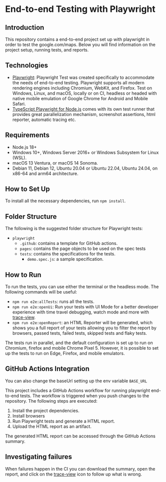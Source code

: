 # End-to-end Testing with Playwright

## Introduction

This repository contains a end-to-end project set up with playwright in order to test the google.com/maps. Below you will find information on the project setup, running tests, and reports.

## Technologies

* [Playwright](https://playwright.dev/): Playwright Test was created specifically to accommodate the needs of end-to-end testing. Playwright supports all modern rendering engines including Chromium, WebKit, and Firefox. Test on Windows, Linux, and macOS, locally or on CI, headless or headed with native mobile emulation of Google Chrome for Android and Mobile Safari.
* [TypeScript Playwright for Node.js](https://playwright.dev/docs/languages#javascript-and-typescript) comes with its own test runner that provides great parallelization mechanism, screenshot assertions, html reporter, automatic tracing etc.

## Requirements

- Node.js 18+
- Windows 10+, Windows Server 2016+ or Windows Subsystem for Linux (WSL).
- macOS 13 Ventura, or macOS 14 Sonoma.
- Debian 11, Debian 12, Ubuntu 20.04 or Ubuntu 22.04, Ubuntu 24.04, on x86-64 and arm64 architecture.

## How to Set Up

To install all the necessary dependencies, run `npm install`.

## Folder Structure

The following is the suggested folder structure for Playwright tests:

* `playwright`
    * `.github`: contains a template for GitHub actions.
    * `pages`: contains the page objects to be used on the spec tests
    * `tests`: contains the specifications for the tests.
        * `demo.spec.js`: a sample specification.

## How to Run

To run the tests, you can use either the terminal or the headless mode. The following commands will be useful:

* `npm run e2e:allTests`: runs all the tests.
* `npm run e2e:openUi`: Run your tests with UI Mode for a better developer experience with time travel debugging, watch mode and more with [trace-view](https://playwright.dev/docs/trace-viewer-intro).
* `npm run e2e:openReport`: an HTML Reporter will be generated, which shows you a full report of your tests allowing you to filter the report by browsers, passed tests, failed tests, skipped tests and flaky tests.

The tests run in parallel, and the default configuration is set up to run on Chromium, firefox and mobile Chrome Pixel 5. However, it is possible to set up the tests to run on Edge, Firefox, and mobile emulators.

## GitHub Actions Integration

You can also change the baseUrl setting up the env variable `BASE_URL`

This project includes a GitHub Actions workflow for running playwright end-to-end tests. The workflow is triggered when you push changes to the repository. The following steps are executed:

1. Install the project dependencies.
2. Install browsers
3. Run Playwright tests and generate a HTML report.
4. Upload the HTML report as an artifact.

The generated HTML report can be accessed through the GitHub Actions summary.

## Investigating failures

When failures happen in the CI you can download the summary, open the report, and click on the [trace-view](https://playwright.dev/docs/trace-viewer-intro) icon to follow up what is wrong.